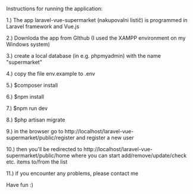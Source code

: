 Instructions for running the application:

1.)
The app laravel-vue-supermarket (nakupovalni listič) is programmed in Laravel framework and Vue.js

2.)
Downloda the app from GIthub
(I used the XAMPP environment on my Windows system)

3.)
create a local database (in e.g. phpmyadmin) with the name "supermarket"

4.)
copy the file env.example to .env

5.)
$composer install

6.)
$npm install

7.)
$npm run dev

8.)
$php artisan migrate

9.)
in the browser go to http://localhost/laravel-vue-supermarket/public/register and register a new user

10.)
then you'll be redirected to http://localhost/laravel-vue-supermarket/public/home where you can start add/remove/update/check etc. items to/from the list

11.)
if you encounter any problems, please contact me

Have fun :)
